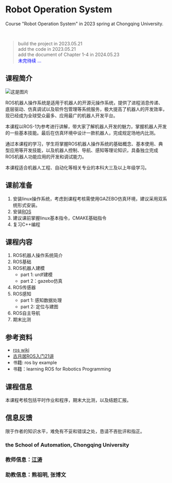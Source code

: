 # **Robot Operation System**
Course "Robot Operation System" in 2023 spring at Chongqing University.

<br>

> build the project in  2023.05.21  
> add the code in 2023.05.21  
> add the document of Chapter 1-4 in 2024.05.23  
> <span style="color:blue"> 未完待续 ...</span>


## 课程简介  
![这是图片](/material/ros_org.png "ROS logo")

ROS机器人操作系统是适用于机器人的开源元操作系统，提供了进程消息传递、底层驱动、仿真调试以及软件包管理等系统服务，极大提高了机器人的开发效率，现已经成为全球受众最多、应用最广的机器人开发平台。

本课程以ROS-1为参考进行讲解，带大家了解机器人开发的魅力，掌握机器人开发的一些基本技能。最后在仿真环境中设计一款机器人，完成规定场地内比测。

通过本课程的学习，学生将掌握ROS机器人操作系统的基础概念、基本使用、典型应用等开发技能，以及机器人控制、导航、感知等理论知识，具备独立完成ROS机器人功能应用的开发和调试能力。

本课程适合机器人工程、自动化等相关专业的本科大三及以上年级学习。

## 课前准备
1. 安装linux操作系统，考虑到课程考核需使用GAZEBO仿真环境，建议采用双系统形式安装。
2. 安装[ROS](http://wiki.ros.org/ROS/Installation)
3. 建议课前掌握linux基本指令，CMAKE基础指令
4. 复习C++编程

## 课程内容  
1. ROS机器人操作系统简介
2. ROS基础
3. ROS机器人建模
   - part 1: urdf建模
   - part 2：gazebo仿真
4. ROS传感器
5. ROS感知
   - part 1: 感知数据处理
   - part 2: 定位与建图
6. ROS自主导航
7. 期末比测

## 参考资料
- [ros wiki](http://wiki.ros.org/)
- [古月居ROS入门21讲](https://www.bilibili.com/video/BV1zt411G7Vn/?vd_source=c9bcb8c89e65b8e51a3b2d704ba1e6d6)
- 书籍: ros by example  
- 书籍：learning ROS for Robotics Programming  

## 课程信息
本课程考核包括平时作业和程序，期末大比测，以及结题汇报。  

## 信息反馈
限于作者的知识水平，难免有不妥和错误之处，恳请不吝批评和指正。   
### the School of Automation, Chongqing University  
### 教师信息：[江涛](https://github.com/panpanyunshi)
### 助教信息：熊祖明, 张博文
